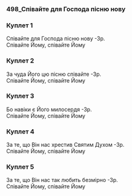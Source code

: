 ### 498_Співайте для Господа пісню нову
### Куплет 1
Спiвайте для Господа пiсню нову -3р.<br/>Співайте Йому, співайте Йому
### Куплет 2
За чуда Його цю пісню спiвайте -3р.<br/>Співайте Йому, співайте Йому
### Куплет 3
Бо навіки є Його милосердя -3р.<br/>Співайте Йому, співайте Йому
### Куплет 4
За те, що Він нас xрестив Святим Духом -3р.<br/>Співайте Йому, співайте Йому
### Куплет 5
За те, що Він нас так любить безмірно -3р.<br/>Співайте Йому, співайте Йому
